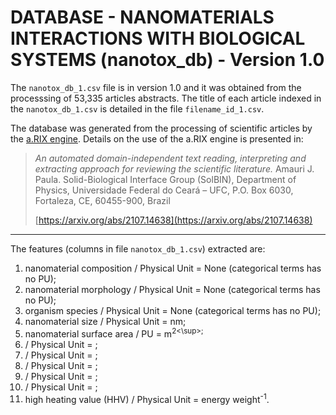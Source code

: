 DATABASE - NANOMATERIALS INTERACTIONS WITH BIOLOGICAL SYSTEMS (nanotox_db) - Version 1.0
===============================================================================

The `nanotox_db_1.csv` file is in version 1.0 and it was obtained from the
processsing of 53,335 articles abstracts. The title of each
article indexed in the `nanotox_db_1.csv` is detailed in the file
`filename_id_1.csv`.

The database was generated from the
processing of scientific articles by the [a.RIX
engine](https://github.com/amaurijp/aRIX). Details on the use of the a.RIX
engine is presented in:

> *An automated domain-independent text reading, interpreting and extracting
> approach for reviewing the scientific literature.*
> Amauri J. Paula.
> Solid-Biological Interface Group (SolBIN), Department of Physics,
> Universidade Federal
> do Ceará – UFC, P.O. Box 6030, Fortaleza, CE, 60455-900, Brazil
>
> [https://arxiv.org/abs/2107.14638](https://arxiv.org/abs/2107.14638)

-------------------------------------------------------------------------------

The features (columns in file `nanotox_db_1.csv`) extracted are:

1. nanomaterial composition / Physical Unit = None (categorical terms has no PU);
2. nanomaterial morphology / Physical Unit = None (categorical terms has no PU);
3. organism species / Physical Unit = None (categorical terms has no PU);
4. nanomaterial size / Physical Unit = nm;
5. nanomaterial surface area / PU = m<sup>2<\sup>;
6.  / Physical Unit = ;
7.  / Physical Unit = ;
8.  / Physical Unit = ;
9.  / Physical Unit = ;
10.  / Physical Unit = ;
14. high heating value (HHV) / Physical Unit = energy weight<sup>-1</sup>.
